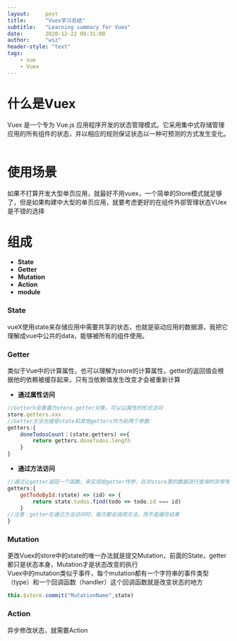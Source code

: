 ```yaml
---
layout:     post
title:      "Vuex学习总结"
subtitle:   "Learning summary for Vuex"
date:       2020-12-22 09:31:00
author:     "wsz"
header-style: "text"
tags:
    - vue
    - Vuex
---
```

# 什么是Vuex
Vuex 是一个专为 Vue.js 应用程序开发的状态管理模式。它采用集中式存储管理应用的所有组件的状态，并以相应的规则保证状态以一种可预测的方式发生变化。
<br>
<br>

# 使用场景
如果不打算开发大型单页应用，就最好不用vuex，一个简单的Store模式就足够了，但是如果构建中大型的单页应用，就要考虑更好的在组件外部管理状态VUex是不错的选择
# 组成
- <strong>State</strong>
- <strong>Getter</strong>
- <strong>Mutation</strong>
- <strong>Action</strong>
- <strong>module</strong>
### State
vueX使用state来存储应用中需要共享的状态，也就是驱动应用的数据源，我把它理解成vue中公共的data，能够被所有的组件使用。
### Getter
类似于Vue中的计算属性，也可以理解为store的计算属性，getter的返回值会根据他的依赖被缓存起来，只有当依赖值发生改变才会被重新计算<br>
- <strong>通过属性访问</strong>
```javascript
//Getterh会暴露为store.getter对象，可以以属性的形式访问
store.getters.xxx
//Getter方法也接受state和其他getters作为前两个参数
getters:{
    doneTodosCount：(state,getters) =>{
        return getters.doneTodos.length
    }
}
```
- <strong>通过方法访问</strong>
```javascript
//通过让getter返回一个函数，来实现给getter传参，在对store里的数据进行查询时非常有用
getters:{
    getTodoById:(state) => (id) => {
        return state.todos.find(todo => todo.id === id)
    }
//注意：getter在通过方法访问时，每次都会调用方法，而不是缓存结果
}
```
### Mutation
更改Vuex的store中的state的唯一办法就是提交Mutation，前面的State，getter都只是状态本身，Mutation才是状态改变的执行<br>
Vuex中的mutation类似于事件，每个mutation都有一个字符串的事件类型（type）和一个回调函数（handler）这个回调函数就是改变状态的地方
```javascript
this.$store.commit("MutationName",state)
```
### Action
异步修改状态，就需要Action
